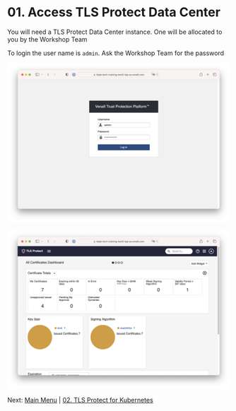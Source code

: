 # 01. Access TLS Protect Data Center

You will need a TLS Protect Data Center instance. One will be allocated to you by the Workshop Team

To login the user name is `admin`. Ask the Workshop Team for the password

<p align="center">
  <img src="../../imgs/tlspdc01.png" width="614" />
</p>

<p align="center">
  <img src="../../imgs/tlspdc02.png" width="614" />
</p>


Next: [Main Menu](../../README.md) | [02. TLS Protect for Kubernetes](../02-tlspk/README.md)